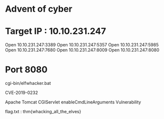 # Advent of cyber 

# Target IP : 10.10.231.247


Open 10.10.231.247:3389
Open 10.10.231.247:5357
Open 10.10.231.247:5985
Open 10.10.231.247:7680
Open 10.10.231.247:8009
Open 10.10.231.247:8080


# Port 8080 

cgi-bin/elfwhacker.bat

CVE-2019-0232

Apache Tomcat CGIServlet enableCmdLineArguments Vulnerability

flag.txt : thm{whacking_all_the_elves}
